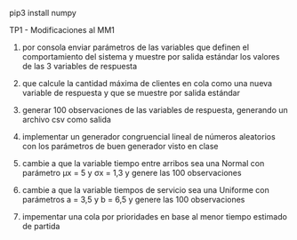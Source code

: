 pip3 install numpy

TP1 - Modificaciones al MM1
1. por consola enviar parámetros de las variables que definen el comportamiento del sistema y muestre por salida estándar los valores de las 3 variables de respuesta
2. que calcule la cantidad máxima de clientes en cola como una nueva variable de respuesta y que se muestre por salida estándar
3. generar 100 observaciones de las variables de respuesta, generando un archivo csv como salida

5. implementar un generador congruencial lineal de números aleatorios con los parámetros de buen generador visto en clase
6. cambie a que la variable tiempo entre arribos sea una Normal con parámetro μx = 5 y σx = 1,3 y genere las 100 observaciones
7. cambie a que la variable tiempos de servicio sea una Uniforme con parámetros a = 3,5 y b = 6,5 y genere las 100 observaciones

4. impementar una cola por prioridades en base al menor tiempo estimado de partida

